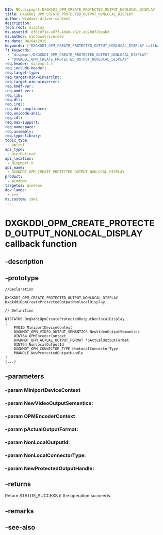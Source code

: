 ```yaml
---
UID: NC:dispmprt.DXGKDDI_OPM_CREATE_PROTECTED_OUTPUT_NONLOCAL_DISPLAY
title: DXGKDDI_OPM_CREATE_PROTECTED_OUTPUT_NONLOCAL_DISPLAY
author: windows-driver-content
description: 
tech.root: display
ms.assetid: 8f6c8f1a-ad7f-4de8-a62c-a970df20eabd
ms.author: windowsdriverdev
ms.date: 04/04/2019 
keywords: ["DXGKDDI_OPM_CREATE_PROTECTED_OUTPUT_NONLOCAL_DISPLAY callback function"]
f1_keywords:
 - "dispmprt/DXGKDDI_OPM_CREATE_PROTECTED_OUTPUT_NONLOCAL_DISPLAY"
 - "DXGKDDI_OPM_CREATE_PROTECTED_OUTPUT_NONLOCAL_DISPLAY"
req.header: dispmprt.h
req.include-header:
req.target-type:
req.target-min-winverclnt: 
req.target-min-winversvr:
req.kmdf-ver:
req.umdf-ver:
req.lib:
req.dll:
req.irql: 
req.ddi-compliance:
req.unicode-ansi:
req.idl:
req.max-support:
req.namespace:
req.assembly:
req.type-library: 
topic_type: 
 - apiref
api_type: 
 - UserDefined
api_location: 
 - dispmprt.h
api_name: 
 - DXGKDDI_OPM_CREATE_PROTECTED_OUTPUT_NONLOCAL_DISPLAY
product: 
 - Windows
targetos: Windows
dev_langs:
 - c++
ms.custom: 19H1
---
```


# DXGKDDI_OPM_CREATE_PROTECTED_OUTPUT_NONLOCAL_DISPLAY callback function

## -description



## -prototype

```
//Declaration

DXGKDDI_OPM_CREATE_PROTECTED_OUTPUT_NONLOCAL_DISPLAY DxgkddiOpmCreateProtectedOutputNonlocalDisplay; 

// Definition

NTSTATUS DxgkddiOpmCreateProtectedOutputNonlocalDisplay 
(
	PVOID MiniportDeviceContext
	DXGKMDT_OPM_VIDEO_OUTPUT_SEMANTICS NewVideoOutputSemantics
	UINT64 OPMEncoderContext
	DXGKMDT_OPM_ACTUAL_OUTPUT_FORMAT *pActualOutputFormat
	UINT64 NonLocalOutputId
	DXGKMDT_OPM_CONNECTOR_TYPE NonLocalConnectorType
	PHANDLE NewProtectedOutputHandle
)
{...}

```

## -parameters

### -param MiniportDeviceContext 
### -param NewVideoOutputSemantics: 
### -param OPMEncoderContext 
### -param pActualOutputFormat: 
### -param NonLocalOutputId: 
### -param NonLocalConnectorType: 
### -param NewProtectedOutputHandle: 



## -returns

Return STATUS_SUCCESS if the operation succeeds.

## -remarks




## -see-also
